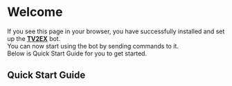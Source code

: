 <!--
 * @Author: hibana2077 hibana2077@gmail.com
 * @Date: 2023-03-12 10:40:05
 * @LastEditors: hibana2077 hibana2077@gmail.com
 * @LastEditTime: 2023-03-12 10:44:36
 * @FilePath: \tradingview_to_exchange\doc\welcome.md
 * @Description: 这是默认设置,请设置`customMade`, 打开koroFileHeader查看配置 进行设置: https://github.com/OBKoro1/koro1FileHeader/wiki/%E9%85%8D%E7%BD%AE
-->
# Welcome

If you see this page in your browser, you have successfully installed and set up the [**TV2EX**](https://github.com/hibana2077/tradingview_to_exchange) bot.<br/>
You can now start using the bot by sending commands to it.<br/>
Below is Quick Start Guide for you to get started.

## Quick Start Guide


